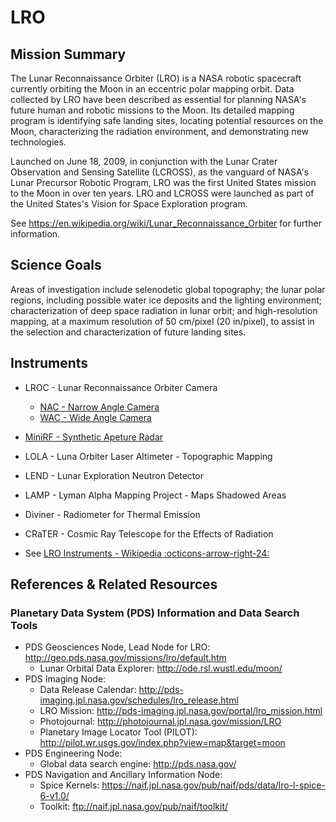 # LRO

## Mission Summary

The Lunar Reconnaissance Orbiter (LRO) is a NASA robotic spacecraft currently orbiting the Moon in an eccentric polar mapping orbit. Data collected by LRO have been described as essential for planning NASA's future human and robotic missions to the Moon. Its detailed mapping program is identifying safe landing sites, locating potential resources on the Moon, characterizing the radiation environment, and demonstrating new technologies.

Launched on June 18, 2009, in conjunction with the Lunar Crater Observation and Sensing Satellite (LCROSS), as the vanguard of NASA's Lunar Precursor Robotic Program, LRO was the first United States mission to the Moon in over ten years. LRO and LCROSS were launched as part of the United States's Vision for Space Exploration program.

See https://en.wikipedia.org/wiki/Lunar_Reconnaissance_Orbiter for further information.

## Science Goals

Areas of investigation include selenodetic global topography; the lunar polar regions, including possible water ice deposits and the lighting environment; characterization of deep space radiation in lunar orbit; and high-resolution mapping, at a maximum resolution of 50 cm/pixel (20 in/pixel), to assist in the selection and characterization of future landing sites.

## Instruments

- LROC - Lunar Reconnaissance Orbiter Camera
    - [NAC - Narrow Angle Camera](lroc-nac-data.md)
    - [WAC - Wide Angle Camera](lroc-wac-data.md)

- [MiniRF - Synthetic Apeture Radar](lro/lro-minirf.md)

- LOLA - Luna Orbiter Laser Altimeter - Topographic Mapping

- LEND - Lunar Exploration Neutron Detector

- LAMP - Lyman Alpha Mapping Project - Maps Shadowed Areas

- Diviner - Radiometer for Thermal Emission

- CRaTER - Cosmic Ray Telescope for the Effects of Radiation

<div class="grid cards" markdown>

-   See [LRO Instruments - Wikipedia :octicons-arrow-right-24:](https://en.wikipedia.org/wiki/Lunar_Reconnaissance_Orbiter#Instruments)

</div>

## References & Related Resources

### Planetary Data System (PDS) Information and Data Search Tools

  - PDS Geosciences Node, Lead Node for LRO:
    <http://geo.pds.nasa.gov/missions/lro/default.htm>
      - Lunar Orbital Data Explorer: <http://ode.rsl.wustl.edu/moon/>
  - PDS Imaging Node:
      - Data Release Calendar:
        <http://pds-imaging.jpl.nasa.gov/schedules/lro_release.html>
      - LRO Mission:
        <http://pds-imaging.jpl.nasa.gov/portal/lro_mission.html>
      - Photojournal: <http://photojournal.jpl.nasa.gov/mission/LRO>
      - Planetary Image Locator Tool (PILOT):
        <http://pilot.wr.usgs.gov/index.php?view=map&target=moon>
  - PDS Engineering Node:
      - Global data search engine: <http://pds.nasa.gov/>
  - PDS Navigation and Ancillary Information Node:
      - Spice Kernels:
        <https://naif.jpl.nasa.gov/pub/naif/pds/data/lro-l-spice-6-v1.0/>
      - Toolkit: <ftp://naif.jpl.nasa.gov/pub/naif/toolkit/>
